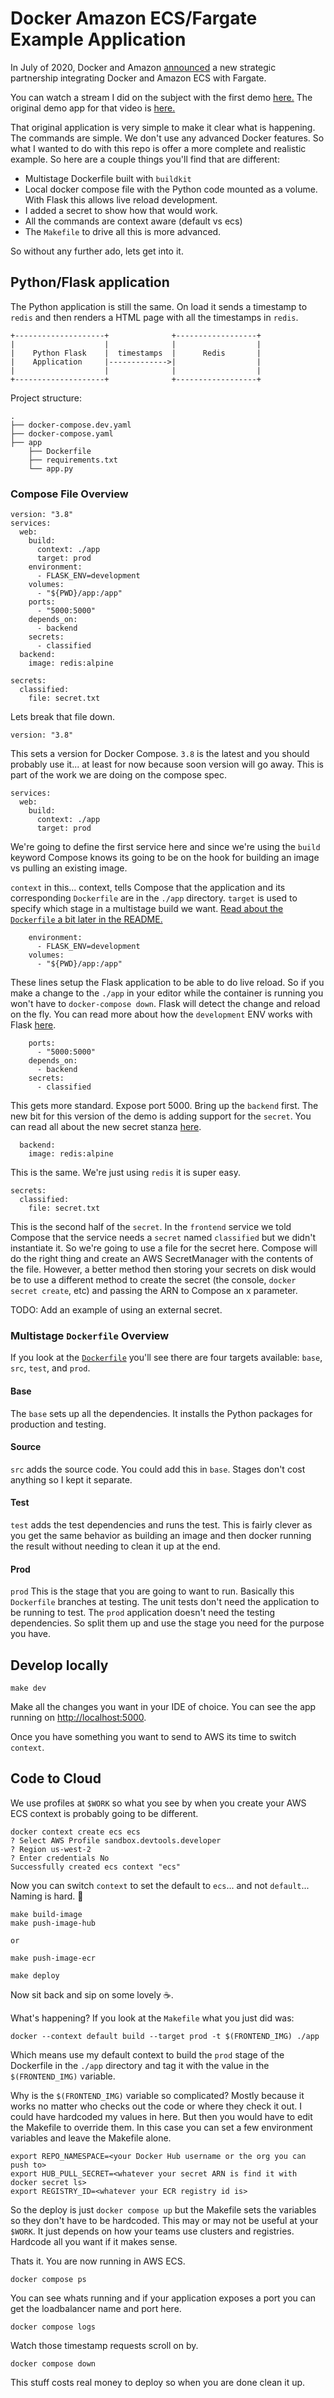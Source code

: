 # Docker Amazon ECS/Fargate Example Application

In July of 2020, Docker and Amazon
[announced](https://www.docker.com/blog/from-docker-straight-to-aws/) a new
strategic partnership integrating Docker and Amazon ECS with Fargate.

You can watch a stream I did on the subject with the first demo
[here.](https://www.youtube.com/watch?v=RfQrgZFq_P0) The original demo app for
that video is [here.](https://github.com/docker/ecs-plugin/tree/master/example)

That original application is very simple to make it clear what is happening. The
commands are simple. We don't use any advanced Docker features. So what I wanted
to do with this repo is offer a more complete and realistic example. So here are
a couple things you'll find that are different:

- Multistage Dockerfile built with `buildkit`
- Local docker compose file with the Python code mounted as a volume. With Flask
  this allows live reload development.
- I added a secret to show how that would work.
- All the commands are context aware (default vs ecs)
- The `Makefile` to drive all this is more advanced.

So without any further ado, lets get into it.

## Python/Flask application

The Python application is still the same. On load it sends a timestamp to
`redis` and then renders a HTML page with all the timestamps in `redis`.

```
+--------------------+              +------------------+
|                    |              |                  |
|    Python Flask    |  timestamps  |      Redis       |
|    Application     |------------->|                  |
|                    |              |                  |
+--------------------+              +------------------+
```

Project structure:

```
.
├── docker-compose.dev.yaml
├── docker-compose.yaml
├── app
    ├── Dockerfile
    ├── requirements.txt
    └── app.py

```

### Compose File Overview

```
version: "3.8"
services:
  web:
    build:
      context: ./app
      target: prod
    environment:
      - FLASK_ENV=development
    volumes:
      - "${PWD}/app:/app"
    ports:
      - "5000:5000"
    depends_on:
      - backend
    secrets:
      - classified
  backend:
    image: redis:alpine

secrets:
  classified:
    file: secret.txt
```

Lets break that file down.

```
version: "3.8"
```

This sets a version for Docker Compose. `3.8` is the latest and you should
probably use it... at least for now because soon version will go away. This is
part of the work we are doing on the compose spec.

```
services:
  web:
    build:
      context: ./app
      target: prod
```

We're going to define the first service here and since we're using the `build`
keyword Compose knows its going to be on the hook for building an image vs
pulling an existing image.

`context` in this... context, tells Compose that the application and its
corresponding `Dockerfile` are in the `./app` directory. `target` is used to
specify which stage in a multistage build we want. [Read about the `Dockerfile`
a bit later in the README.](#multistage-dockerfile)

```
    environment:
      - FLASK_ENV=development
    volumes:
      - "${PWD}/app:/app"
```

These lines setup the Flask application to be able to do live reload. So if you
make a change to the `./app` in your editor while the container is running you
won't have to `docker-compose down`. Flask will detect the change and reload on
the fly. You can read more about how the `development` ENV works with Flask
[here](https://flask.palletsprojects.com/en/1.1.x/config/).

```
    ports:
      - "5000:5000"
    depends_on:
      - backend
    secrets:
      - classified
```

This gets more standard. Expose port 5000. Bring up the `backend` first. The new
bit for this version of the demo is adding support for the `secret`. You can
read all about the new secret stanza
[here](https://github.com/compose-spec/compose-spec/blob/master/spec.md#secrets-top-level-element).

```
  backend:
    image: redis:alpine
```

This is the same. We're just using `redis` it is super easy.

```
secrets:
  classified:
    file: secret.txt
```

This is the second half of the `secret`. In the `frontend` service we told
Compose that the service needs a `secret` named `classified` but we didn't
instantiate it. So we're going to use a file for the secret here. Compose will
do the right thing and create an AWS SecretManager with the contents of the
file. However, a better method then storing your secrets on disk would be to use
a different method to create the secret (the console, `docker secret create`,
etc) and passing the ARN to Compose an x parameter.

TODO: Add an example of using an external secret.

### Multistage `Dockerfile` Overview

If you look at the [`Dockerfile`](./app/Dockerfile) you'll see there are four
targets available: `base`, `src`, `test`, and `prod`.

#### Base

The `base` sets up all the dependencies. It installs the Python packages for
production and testing.

#### Source

`src` adds the source code. You could add this in `base`. Stages don't cost
anything so I kept it separate.

#### Test

`test` adds the test dependencies and runs the test. This is fairly clever as
you get the same behavior as building an image and then docker running the
result without needing to clean it up at the end.

#### Prod

`prod` This is the stage that you are going to want to run. Basically this
`Dockerfile` branches at testing. The unit tests don't need the application to
be running to test. The `prod` application doesn't need the testing
dependencies. So split them up and use the stage you need for the purpose you
have.

## Develop locally

```
make dev
```

Make all the changes you want in your IDE of choice. You can see the app running
on [http://localhost:5000](http://localhost:5000).

Once you have something you want to send to AWS its time to switch `context`.

## Code to Cloud

We use profiles at `$WORK` so what you see by when you create your AWS ECS
context is probably going to be different.

```
docker context create ecs ecs
? Select AWS Profile sandbox.devtools.developer
? Region us-west-2
? Enter credentials No
Successfully created ecs context "ecs"
```

Now you can switch `context` to set the default to `ecs`... and not `default`...
Naming is hard. 🤣

```
make build-image
make push-image-hub

or

make push-image-ecr

make deploy
```

Now sit back and sip on some lovely ☕.

What's happening? If you look at the `Makefile` what you just did was:

```
docker --context default build --target prod -t $(FRONTEND_IMG) ./app
```

Which means use my default context to build the `prod` stage of the Dockerfile
in the `./app` directory and tag it with the value in the `$(FRONTEND_IMG)`
variable.

Why is the `$(FRONTEND_IMG)` variable so complicated? Mostly because it works no
matter who checks out the code or where they check it out. I could have
hardcoded my values in here. But then you would have to edit the Makefile to
override them. In this case you can set a few environment variables and leave
the Makefile alone.

```
export REPO_NAMESPACE=<your Docker Hub username or the org you can push to>
export HUB_PULL_SECRET=<whatever your secret ARN is find it with docker secret ls>
export REGISTRY_ID=<whatever your ECR registry id is>
```

So the deploy is just `docker compose up` but the Makefile sets the variables so
they don't have to be hardcoded. This may or may not be useful at your `$WORK`.
It just depends on how your teams use clusters and registries. Hardcode all you
want if it makes sense.

Thats it. You are now running in AWS ECS.

```
docker compose ps
```

You can see whats running and if your application exposes a port you can get the
loadbalancer name and port here.

```
docker compose logs
```

Watch those timestamp requests scroll on by.

```
docker compose down
```

This stuff costs real money to deploy so when you are done clean it up.
